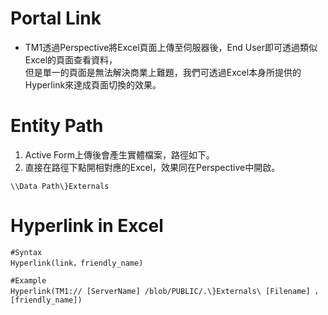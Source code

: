 # Portal Link
 * TM1透過Perspective將Excel頁面上傳至伺服器後，End User即可透過類似Excel的頁面查看資料，  
 但是單一的頁面是無法解決商業上難題，我們可透過Excel本身所提供的Hyperlink來達成頁面切換的效果。
 
# Entity Path
 1. Active Form上傳後會產生實體檔案，路徑如下。
 2. 直接在路徑下點開相對應的Excel，效果同在Perspective中開啟。
  ```
  \\Data Path\}Externals
  ```

# Hyperlink in Excel
  ```
  #Syntax
  Hyperlink(link，friendly_name)
  
  #Example
  Hyperlink(TM1:// [ServerName] /blob/PUBLIC/.\}Externals\ [Filename] ，[friendly_name])
  ```
  
  
  
  
